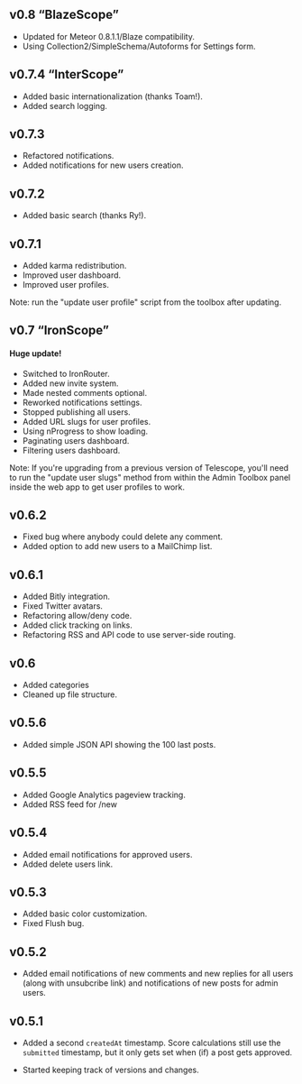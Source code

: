 ## v0.8 “BlazeScope”

* Updated for Meteor 0.8.1.1/Blaze compatibility.
* Using Collection2/SimpleSchema/Autoforms for Settings form. 

## v0.7.4 “InterScope”

* Added basic internationalization (thanks Toam!).
* Added search logging. 

## v0.7.3

* Refactored notifications.
* Added notifications for new users creation.

## v0.7.2

* Added basic search (thanks Ry!).

## v0.7.1

* Added karma redistribution.
* Improved user dashboard.
* Improved user profiles. 

Note: run the "update user profile" script from the toolbox after updating. 

## v0.7 “IronScope”

#### Huge update!

* Switched to IronRouter.
* Added new invite system.
* Made nested comments optional.
* Reworked notifications settings.
* Stopped publishing all users.
* Added URL slugs for user profiles.
* Using nProgress to show loading.
* Paginating users dashboard.
* Filtering users dashboard.

Note: If you're upgrading from a previous version of Telescope, you'll need to run the "update user slugs" method from within the Admin Toolbox panel inside the web app to get user profiles to work. 

## v0.6.2

* Fixed bug where anybody could delete any comment.
* Added option to add new users to a MailChimp list.

## v0.6.1

* Added Bitly integration.
* Fixed Twitter avatars.
* Refactoring allow/deny code.
* Added click tracking on links.
* Refactoring RSS and API code to use server-side routing.

## v0.6

* Added categories
* Cleaned up file structure.

## v0.5.6

* Added simple JSON API showing the 100 last posts.

## v0.5.5

* Added Google Analytics pageview tracking.
* Added RSS feed for /new

## v0.5.4

* Added email notifications for approved users.
* Added delete users link.

## v0.5.3

* Added basic color customization.
* Fixed Flush bug.

## v0.5.2

* Added email notifications of new comments and new replies for all users (along with unsubcribe link) and notifications of new posts for admin users.

## v0.5.1

* Added a second `createdAt` timestamp. Score calculations still use the `submitted` timestamp, but it only gets set when (if) a post gets approved.

* Started keeping track of versions and changes.